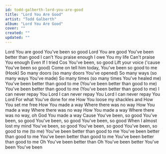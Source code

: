 ```yaml
---
id: todd-galberth-lord-you-are-good
title: "Lord You Are Good"
artist: "Todd Galberth"
album: "Lord You Are Good"
cover: ""
created: ""
updated: ""
---
```


Lord You are good
You've been so good
Lord You are good
You've been better than good
I can't You praise enough
I owe You my life
Can't praise You enough
Even If I tried
Cos You've been, so good
Lift your voice ('cause You've been so good)
Come on tell him today, You've been so good to me
(Hook)
So many doors (so many doors You've opened)
So many ways (so many ways You've made)
So many times (so many times You've healed me)
You've been better than good to me (You've been better than good to me)
You've been better than good to me (You've been better than good to me)
I can never repay You Lord
I can never repay You Lord
I can never repay You Lord
For what You've done for me
How You loose my shackles and
How You set me free
How You made a way
Where there was no way
How You made a way
Where there was no way
How You made a way
Where there was no way, oh God
You made a way
Cause You've been, so good
You've been, so good
You've been, so good
You've been, so good
When I almost lost my mind You've been, so good
You've been, so good
You've been, so good to me (to me)
You've been better than good to me
You've been better than good to me
You've been better than good to me
You've been better than good to me
Oh You've been better than
Oh You've been better
You've been
You've been